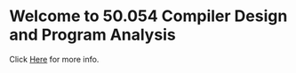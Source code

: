 # Welcome to 50.054 Compiler Design and Program Analysis

Click [Here](/notes/handout/) for more info.
